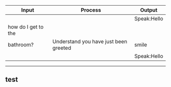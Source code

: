 
|Input              |Process                                 |Output                                               |
|-------------------|----------------------------------------|-----------------------------------------------------|
|                   |                                        | Speak:Hello                                         |
|how do I get to the|
 bathroom?          |Understand you have just been greeted   |smile                                         |
|                   |                                        | Speak:Hello                                         |
------------------------------------------------------------------------------
## test 







